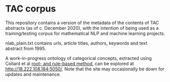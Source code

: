 # TAC corpus

This repository contains a version of the metadata of the contents of TAC abstracts (as of c. December 2020), with the intention of being used as a training/testing corpus for mathematical NLP and machine learning projects. 

nlab_plain.txt contains urls, article titles, authors, keywords and text abstract from 1995.

A work-in-progress ontology of categorical concepts, extracted using Collard et al [root- and rule-based method](https://tsapps.nist.gov/publication/get_pdf.cfm?pub_id=919688), can be explored at  http://18.222.108.184:5050/. 
Note that the site may occasionally be down for updates and maintenance.
